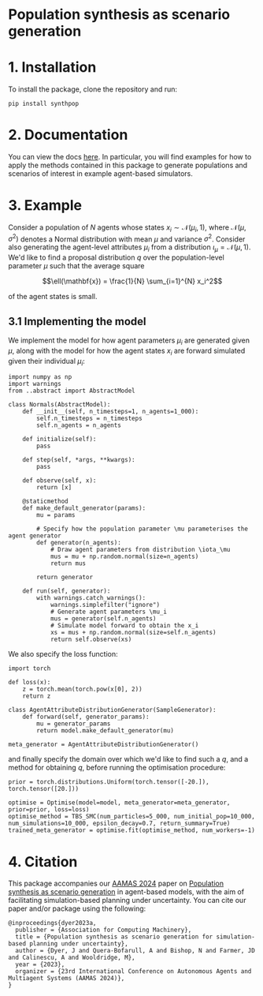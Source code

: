 # Population synthesis as scenario generation

# 1. Installation

To install the package, clone the repository and run:
```
pip install synthpop
```

# 2. Documentation

You can view the docs [here](https://github.com/joelnmdyer/synthpop/tree/main/notebooks). In particular, you will find examples for how to apply the methods contained in this package to generate populations and scenarios of interest in example agent-based simulators.

# 3. Example

Consider a population of $N$ agents whose states $x_i \sim \mathcal{N}(\mu_i, 1)$, where $\mathcal{N}(\mu, \sigma^2)$ denotes a Normal distribution with mean $\mu$ and variance $\sigma^2$. Consider also generating the agent-level attributes $\mu_i$ from a 
distribution $\iota_\mu = \mathcal{N}(\mu, 1)$. We'd like to find a proposal distribution $q$ over the population-level parameter $\mu$ such that the average square 

$$\ell(\mathbf{x}) = \frac{1}{N} \sum_{i=1}^{N} x_i^2$$

of the agent states is small.

## 3.1 Implementing the model

We implement the model for how agent parameters $\mu_i$ are generated given $\mu$, along with the model for how the agent states $x_i$ are forward simulated given their individual $\mu_i$:

```
import numpy as np
import warnings
from ..abstract import AbstractModel

class Normals(AbstractModel):
    def __init__(self, n_timesteps=1, n_agents=1_000):
        self.n_timesteps = n_timesteps
        self.n_agents = n_agents

    def initialize(self):
        pass

    def step(self, *args, **kwargs):
        pass

    def observe(self, x):
        return [x]

    @staticmethod
    def make_default_generator(params):
        mu = params

        # Specify how the population parameter \mu parameterises the agent generator
        def generator(n_agents):
            # Draw agent parameters from distribution \iota_\mu
            mus = mu + np.random.normal(size=n_agents)
            return mus

        return generator

    def run(self, generator):
        with warnings.catch_warnings():
            warnings.simplefilter("ignore")
            # Generate agent parameters \mu_i
            mus = generator(self.n_agents)
            # Simulate model forward to obtain the x_i
            xs = mus + np.random.normal(size=self.n_agents)
            return self.observe(xs)
```

We also specify the loss function:

```
import torch

def loss(x):
    z = torch.mean(torch.pow(x[0], 2))
    return z
```

```
class AgentAttributeDistributionGenerator(SampleGenerator):
    def forward(self, generator_params):
        mu = generator_params
        return model.make_default_generator(mu)

meta_generator = AgentAttributeDistributionGenerator()
```

and finally specify the domain over which we'd like to find such a $q$, and a method for obtaining $q$, before running the optimisation procedure:

```
prior = torch.distributions.Uniform(torch.tensor([-20.]), torch.tensor([20.]))

optimise = Optimise(model=model, meta_generator=meta_generator, prior=prior, loss=loss)
optimise_method = TBS_SMC(num_particles=5_000, num_initial_pop=10_000, num_simulations=10_000, epsilon_decay=0.7, return_summary=True)
trained_meta_generator = optimise.fit(optimise_method, num_workers=-1)
```

# 4. Citation

This package accompanies our [AAMAS 2024](https://www.aamas2024-conference.auckland.ac.nz) paper on [Population synthesis as scenario generation](https://ora.ox.ac.uk/objects/uuid:87663b7f-60ca-44f3-8fa5-b9fd501e6270/download_file?file_format=application%2Fpdf&safe_filename=Dyer_et_al_2023_Population_synthesis_as.pdf&type_of_work=Conference+item) in agent-based models, with the aim of facilitating simulation-based planning under uncertainty. You can cite our paper and/or package using the following:

```
@inproceedings{dyer2023a,
  publisher = {Association for Computing Machinery},
  title = {Population synthesis as scenario generation for simulation-based planning under uncertainty},
  author = {Dyer, J and Quera-Bofarull, A and Bishop, N and Farmer, JD and Calinescu, A and Wooldridge, M},
  year = {2023},
  organizer = {23rd International Conference on Autonomous Agents and Multiagent Systems (AAMAS 2024)},
}
```
